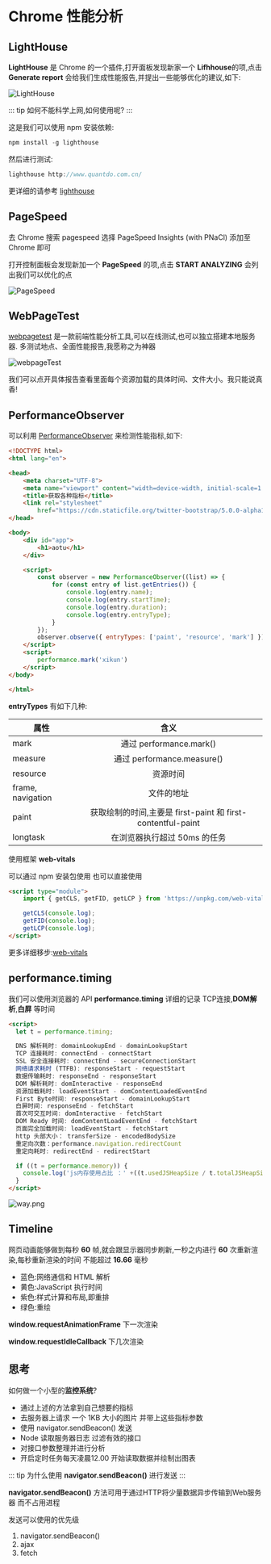 # Chrome 性能分析

## LightHouse

**LightHouse** 是 Chrome 的一个插件,打开面板发现新家一个 **Lifhhouse**的项,点击 **Generate report** 会给我们生成性能报告,并提出一些能够优化的建议,如下:

![LightHouse](/optimization/LightHouse.png)

::: tip
如何不能科学上网,如何使用呢?
:::

这是我们可以使用 npm 安装依赖:

``` js
npm install -g lighthouse
```

然后进行测试:

```js
lighthouse http://www.quantdo.com.cn/
```

更详细的请参考 [lighthouse](https://github.com/GoogleChrome/lighthouse)

## PageSpeed

去 Chrome 搜索 pagespeed 选择 PageSpeed Insights (with PNaCl) 添加至 Chrome 即可

打开控制面板会发现新加一个 **PageSpeed** 的项,点击 **START ANALYZING** 会列出我们可以优化的点

![PageSpeed](/optimization/PageSpeed.png)

## WebPageTest
[webpagetest](https://www.webpagetest.org/) 是一款前端性能分析工具,可以在线测试,也可以独立搭建本地服务器. 多测试地点、全面性能报告,我愿称之为神器

![webpageTest](/optimization/webpageTest.png)


我们可以点开具体报告查看里面每个资源加载的具体时间、文件大小。我只能说真香!


## PerformanceObserver

可以利用 [PerformanceObserver](https://developer.mozilla.org/zh-CN/docs/Web/API/PerformanceObserver/PerformanceObserver) 来检测性能指标,如下:

```html
<!DOCTYPE html>
<html lang="en">

<head>
    <meta charset="UTF-8">
    <meta name="viewport" content="width=device-width, initial-scale=1.0">
    <title>获取各种指标</title>
    <link rel="stylesheet"
        href="https://cdn.staticfile.org/twitter-bootstrap/5.0.0-alpha1/css/bootstrap-reboot.min.css" />
</head>

<body>
    <div id="app">
        <h1>aotu</h1>
    </div>

    <script>
        const observer = new PerformanceObserver((list) => {
            for (const entry of list.getEntries()) {
                console.log(entry.name);
                console.log(entry.startTime);
                console.log(entry.duration);
                console.log(entry.entryType);
            }
        });
        observer.observe({ entryTypes: ['paint', 'resource', 'mark'] });
    </script>
    <script>
        performance.mark('xikun')
    </script>
</body>

</html>
```

**entryTypes** 有如下几种:

| 属性        | 含义           
| ------------- |:-------------:|
| mark         | 通过 performance.mark()  | 
| measure      | 通过 performance.measure()      |  
| resource     | 资源时间      |   
| frame, navigation   | 文件的地址      |  
| paint | 获取绘制的时间,主要是 first-paint 和 first-contentful-paint |  
| longtask | 在浏览器执行超过 50ms 的任务      |  

使用框架 **web-vitals**

可以通过 npm 安装包使用 也可以直接使用 

```html
<script type="module">
    import { getCLS, getFID, getLCP } from 'https://unpkg.com/web-vitals@0.2.4/dist/web-vitals.es5.min.js?module';

    getCLS(console.log);
    getFID(console.log);
    getLCP(console.log);
</script>
```

更多详细移步:[web-vitals](https://www.npmjs.com/package/web-vitals)

## performance.timing

我们可以使用浏览器的 API **performance.timing** 详细的记录 TCP连接,**DOM解析**,**白屏** 等时间

```html
<script>
  let t = performance.timing;

  DNS 解析耗时: domainLookupEnd - domainLookupStart
  TCP 连接耗时: connectEnd - connectStart
  SSL 安全连接耗时: connectEnd - secureConnectionStart
  网络请求耗时 (TTFB): responseStart - requestStart
  数据传输耗时: responseEnd - responseStart
  DOM 解析耗时: domInteractive - responseEnd
  资源加载耗时: loadEventStart - domContentLoadedEventEnd
  First Byte时间: responseStart - domainLookupStart
  白屏时间: responseEnd - fetchStart
  首次可交互时间: domInteractive - fetchStart
  DOM Ready 时间: domContentLoadEventEnd - fetchStart
  页面完全加载时间: loadEventStart - fetchStart
  http 头部大小： transferSize - encodedBodySize
  重定向次数：performance.navigation.redirectCount
  重定向耗时: redirectEnd - redirectStart

  if ((t = performance.memory)) {
    console.log('js内存使用占比 ：' +((t.usedJSHeapSize / t.totalJSHeapSize) * 100).toFixed(2) + '%');
  }
</script>
```

![way.png](/optimization/way.png)

## Timeline
网页动画能够做到每秒 **60** 帧,就会跟显示器同步刷新,一秒之内进行 **60** 次重新渲染,每秒重新渲染的时间 不能超过 **16.66** 毫秒

- 蓝色:网络通信和 HTML 解析
- 黄色:JavaScript 执行时间
- 紫色:样式计算和布局,即重排
- 绿色:重绘

**window.requestAnimationFrame** 下一次渲染

**window.requestIdleCallback**  下几次渲染

## 思考
如何做一个小型的**监控系统**?

- 通过上述的方法拿到自己想要的指标
- 去服务器上请求 一个 1KB 大小的图片 并带上这些指标参数
- 使用 navigator.sendBeacon() 发送
- Node 读取服务器日志 过滤有效的接口
- 对接口参数整理并进行分析
- 开启定时任务每天凌晨12.00 开始读取数据并绘制出图表

::: tip
为什么使用 **navigator.sendBeacon()** 进行发送
:::

**navigator.sendBeacon()** 方法可用于通过HTTP将少量数据异步传输到Web服务器 而不占用进程

发送可以使用的优先级
1. navigator.sendBeacon()
2. ajax
3. fetch
